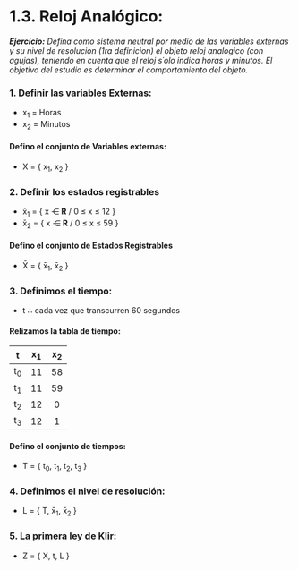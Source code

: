# 1.3. Reloj Analógico:

_**Ejercicio:**
Defina como sistema neutral por medio de las variables externas y su nivel de resolucion (1ra definicion) el objeto reloj analogico (con agujas), teniendo en cuenta que el
reloj s´olo indica horas y minutos. El objetivo del estudio es determinar el comportamiento
del objeto._

### 1. Definir las variables Externas:

- x<sub>1</sub> = Horas
- x<sub>2</sub> = Minutos

#### Defino el conjunto de Variables externas:

- X = { x<sub>1</sub>, x<sub>2</sub> }

### 2. Definir los estados registrables

- x&#772;<sub>1</sub> = { x &#8946; **R** / 0 &le; x &le; 12 }
- x&#772;<sub>2</sub> = { x &#8946; **R** / 0 &le; x &le; 59 }

#### Defino el conjunto de Estados Registrables

- X&#772; = { x&#772;<sub>1</sub>, x&#772;<sub>2</sub> }

### 3. Definimos el tiempo:

- t &#8756; cada vez que transcurren 60 segundos

#### Relizamos la tabla de tiempo:

|       t       | x<sub>1</sub> | x<sub>2</sub> |
| :-----------: | :-----------: | :-----------: |
| t<sub>0</sub> |      11       |      58       |
| t<sub>1</sub> |      11       |      59       |
| t<sub>2</sub> |      12       |       0       |
| t<sub>3</sub> |      12       |       1       |

#### Defino el conjunto de tiempos:

- T = { t<sub>0</sub>, t<sub>1</sub>, t<sub>2</sub>, t<sub>3</sub> }

### 4. Definimos el nivel de resolución:

- L = { T, x&#772;<sub>1</sub>, x&#772;<sub>2</sub> }

### 5. La primera ley de Klir:

- Z = { X, t, L }
